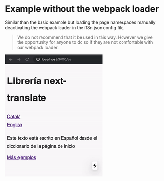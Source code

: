 # Example without the webpack loader

Similar than the basic example but loading the page namespaces manually deactivating the webpack loader in the i18n.json config file.

> We do not recommend that it be used in this way. However we give the opportunity for anyone to do so if they are not comfortable with our webpack loader.

![next-translate](../../images/translation-prerendered.gif 'Translations in prerendered pages')
